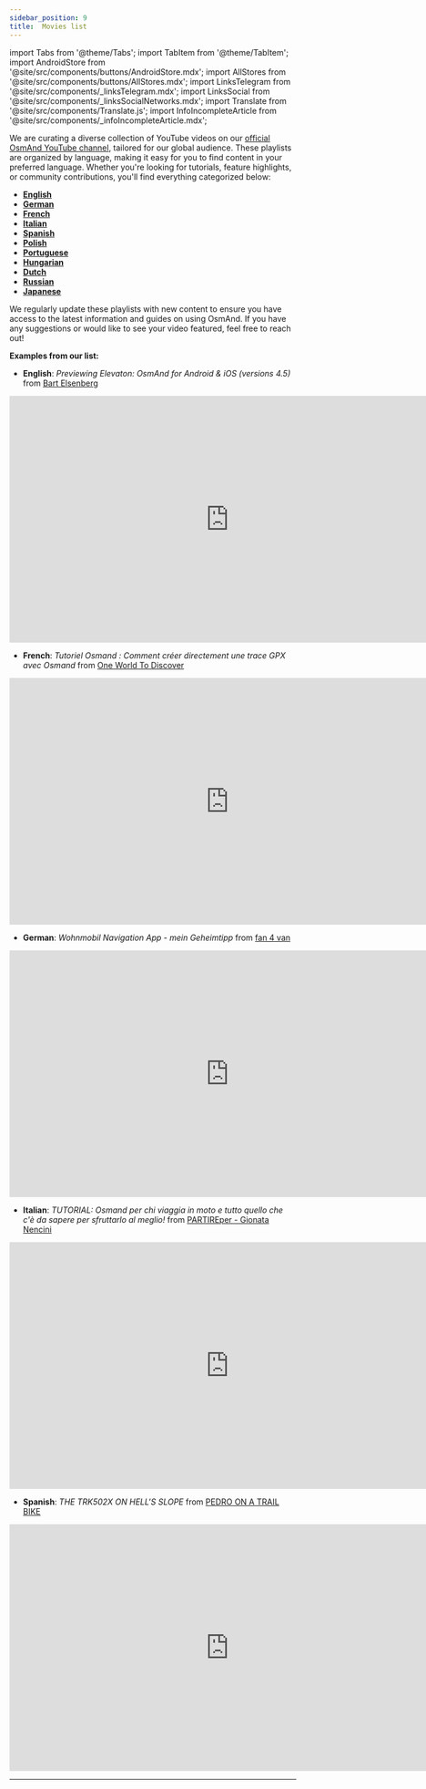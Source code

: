 ```yaml
---
sidebar_position: 9
title:  Movies list
---
```


import Tabs from '@theme/Tabs';
import TabItem from '@theme/TabItem';
import AndroidStore from '@site/src/components/buttons/AndroidStore.mdx';
import AllStores from '@site/src/components/buttons/AllStores.mdx';
import LinksTelegram from '@site/src/components/_linksTelegram.mdx';
import LinksSocial from '@site/src/components/_linksSocialNetworks.mdx';
import Translate from '@site/src/components/Translate.js';
import InfoIncompleteArticle from '@site/src/components/_infoIncompleteArticle.mdx';



We are curating a diverse collection of YouTube videos on our [official OsmAnd YouTube channel](https://www.youtube.com/@OsmAndMapsNavigation/playlists), tailored for our global audience. These playlists are organized by language, making it easy for you to find content in your preferred language. Whether you're looking for tutorials, feature highlights, or community contributions, you'll find everything categorized below:


- **[English](https://www.youtube.com/watch?v=-Rf4aXfnYIg&list=PL2sj0drrh65F3QZqpulFGG3uNv_5TDagl&ab_channel=BartEisenberg)**
- **[German](https://www.youtube.com/watch?v=iWnFp2UQ_Tw&list=PL2sj0drrh65FEyB4KzntPa5bVKq6RVS7q&ab_channel=BikeArenaSonneberg)**
- **[French](https://www.youtube.com/watch?v=zopFleatJCM&list=PL2sj0drrh65F41lmfqtPcWep5pJBkKmX_&ab_channel=OneWorldToDiscover)**
- **[Italian](https://www.youtube.com/watch?v=ulcEj46rgOw&list=PL2sj0drrh65G3W23XOVLtRFHwIEFV9zwX&ab_channel=PARTIREper-GionataNencini)**
- **[Spanish](https://www.youtube.com/watch?v=-oaj0AslUwU&list=PL2sj0drrh65FNIJ7WS58CAgCnJOb0-rTf&ab_channel=VOROMV)**
- **[Polish](https://www.youtube.com/watch?v=sRAcvHPvC2M&list=PL2sj0drrh65GDFcCKx-toBa1lt6Epr02a&ab_channel=PiotrSuch)**
- **[Portuguese](https://www.youtube.com/watch?v=35WRtD2Oi4E&list=PL2sj0drrh65FivVeBFPsqGb_R3xtq5qdb&ab_channel=AlexandreMoleiro)**
- **[Hungarian](https://www.youtube.com/watch?v=QOI36TGmbUY&list=PL2sj0drrh65Eu_CqbyBi6ZdPUA3gnuJWB&ab_channel=Turista%C3%BAtSzakbizotts%C3%A1g)**
- **[Dutch](https://www.youtube.com/watch?v=_n5F4I-C3SE&list=PL2sj0drrh65Hjri-0pj0THNKC09aDp1Lq&ab_channel=LennertBakker)**
- **[Russian](https://www.youtube.com/watch?v=UgYWuug8pcE&list=PL2sj0drrh65EYw-8waz_ZHLWLGueb1FOc&ab_channel=%D0%91%D0%B0%D0%BD%D0%B4%D0%B0%D0%9D%D0%98%D0%92%D0%90%D0%B2%D0%BE%D0%B4%D0%BE%D0%B2)**
- **[Japanese](https://www.youtube.com/watch?v=MoyJ0kUf18o&list=PL2sj0drrh65FcL2G3TCxBXI0tfUUSGxSK)**

We regularly update these playlists with new content to ensure you have access to the latest information and guides on using OsmAnd. If you have any suggestions or would like to see your video featured, feel free to reach out!


**Examples from our list:**
- **English**: _Previewing Elevaton: OsmAnd for Android & iOS (versions 4.5)_ from [Bart Elsenberg](https://www.youtube.com/@barteisenberg)

<iframe width="770" height="433" src="https://www.youtube.com/embed/QXEnPR-oQSE" title="Previewing Elevaton: OsmAnd for Android &amp; iOS (versions 4.5)" frameborder="0" allow="accelerometer; autoplay; clipboard-write; encrypted-media; gyroscope; picture-in-picture; web-share" referrerpolicy="strict-origin-when-cross-origin" allowfullscreen></iframe>

- **French**: _Tutoriel Osmand : Comment créer directement une trace GPX avec Osmand_ from [One World To Discover](https://www.youtube.com/@oneworldtodiscover9962)

<iframe width="770" height="433" src="https://www.youtube.com/embed/3YKlAX5ocH4?list=PL2sj0drrh65F41lmfqtPcWep5pJBkKmX_" title="Tutoriel Osmand : Comment créer directement une trace GPX avec Osmand" frameborder="0" allow="accelerometer; autoplay; clipboard-write; encrypted-media; gyroscope; picture-in-picture; web-share" referrerpolicy="strict-origin-when-cross-origin" allowfullscreen></iframe>

- **German**: _Wohnmobil Navigation App - mein Geheimtipp_ from [fan 4 van](https://www.youtube.com/@fan4van)

<iframe width="770" height="433" src="https://www.youtube.com/embed/dCGD6NmcnMI?list=PL2sj0drrh65FEyB4KzntPa5bVKq6RVS7q" title="Wohnmobil Navigation App - mein Geheimtipp" frameborder="0" allow="accelerometer; autoplay; clipboard-write; encrypted-media; gyroscope; picture-in-picture; web-share" referrerpolicy="strict-origin-when-cross-origin" allowfullscreen></iframe>

- **Italian**: _TUTORIAL: Osmand per chi viaggia in moto e tutto quello che c'è da sapere per sfruttarlo al meglio!_ from [PARTIREper - Gionata Nencini](https://www.youtube.com/@partire_per)

<iframe width="770" height="433" src="https://www.youtube.com/embed/ulcEj46rgOw?list=PL2sj0drrh65G3W23XOVLtRFHwIEFV9zwX" title="TUTORIAL: Osmand per chi viaggia in moto e tutto quello che c&#39;è da sapere per sfruttarlo al meglio!" frameborder="0" allow="accelerometer; autoplay; clipboard-write; encrypted-media; gyroscope; picture-in-picture; web-share" referrerpolicy="strict-origin-when-cross-origin" allowfullscreen></iframe>

- **Spanish**: _THE TRK502X ON HELL'S SLOPE_ from [PEDRO ON A TRAIL BIKE](https://www.youtube.com/@pedroenmototrail)

<iframe width="770" height="433" src="https://www.youtube.com/embed/1Q_JFDeMEZA?list=PL2sj0drrh65FNIJ7WS58CAgCnJOb0-rTf" title="THE TRK502X ON HELL&#39;S SLOPE/🤘✌️🫣 #benellitrk502x" frameborder="0" allow="accelerometer; autoplay; clipboard-write; encrypted-media; gyroscope; picture-in-picture; web-share" referrerpolicy="strict-origin-when-cross-origin" allowfullscreen></iframe>

________________________________________

<LinksSocial/>
<LinksTelegram/>
<AllStores/>
